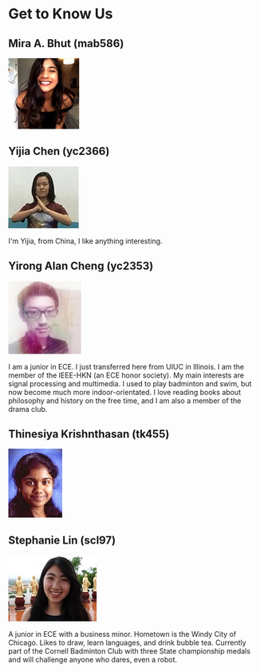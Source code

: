 # Get to Know Us

## Mira A. Bhut (mab586) 
![](./ourPics/mira.jpg)

## Yijia Chen (yc2366)
![](./ourPics/yijia.jpg)

I'm Yijia, from China, I like anything interesting. 

## Yirong Alan Cheng (yc2353)
![](./ourPics/alan.jpg) 

I am a junior in ECE. I just transferred here from UIUC in Illinois. I am the member of the IEEE-HKN (an ECE honor society). My main interests are signal processing and multimedia. I used to play badminton and swim, but now become much more indoor-orientated. I love reading books about philosophy and history on the free time, and I am also a member of the drama club.

## Thinesiya Krishnthasan (tk455)
![](./ourPics/thinesiya.JPG)

## Stephanie Lin (scl97)
![](./ourPics/stephanie.jpg)

A junior in ECE with a business minor. Hometown is the Windy City of Chicago. Likes to draw, learn languages, and drink bubble tea. Currently part of the Cornell Badminton Club with three State championship medals and will challenge anyone who dares, even a robot.

